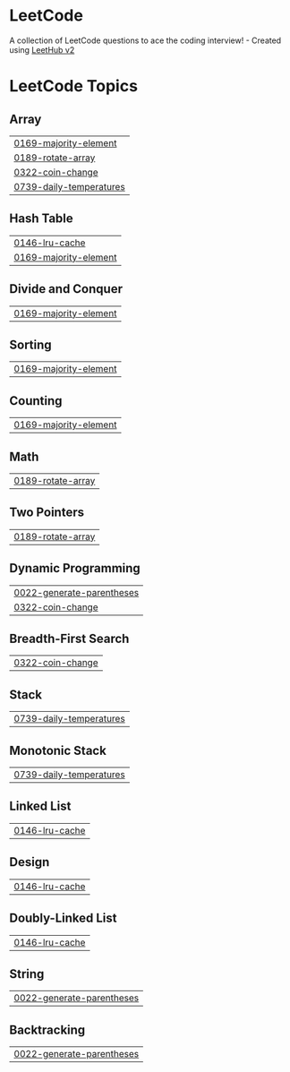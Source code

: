 # LeetCode
A collection of LeetCode questions to ace the coding interview! - Created using [LeetHub v2](https://github.com/arunbhardwaj/LeetHub-2.0)

<!---LeetCode Topics Start-->
# LeetCode Topics
## Array
|  |
| ------- |
| [0169-majority-element](https://github.com/wnstj-yang/LeetCode/tree/master/0169-majority-element) |
| [0189-rotate-array](https://github.com/wnstj-yang/LeetCode/tree/master/0189-rotate-array) |
| [0322-coin-change](https://github.com/wnstj-yang/LeetCode/tree/master/0322-coin-change) |
| [0739-daily-temperatures](https://github.com/wnstj-yang/LeetCode/tree/master/0739-daily-temperatures) |
## Hash Table
|  |
| ------- |
| [0146-lru-cache](https://github.com/wnstj-yang/LeetCode/tree/master/0146-lru-cache) |
| [0169-majority-element](https://github.com/wnstj-yang/LeetCode/tree/master/0169-majority-element) |
## Divide and Conquer
|  |
| ------- |
| [0169-majority-element](https://github.com/wnstj-yang/LeetCode/tree/master/0169-majority-element) |
## Sorting
|  |
| ------- |
| [0169-majority-element](https://github.com/wnstj-yang/LeetCode/tree/master/0169-majority-element) |
## Counting
|  |
| ------- |
| [0169-majority-element](https://github.com/wnstj-yang/LeetCode/tree/master/0169-majority-element) |
## Math
|  |
| ------- |
| [0189-rotate-array](https://github.com/wnstj-yang/LeetCode/tree/master/0189-rotate-array) |
## Two Pointers
|  |
| ------- |
| [0189-rotate-array](https://github.com/wnstj-yang/LeetCode/tree/master/0189-rotate-array) |
## Dynamic Programming
|  |
| ------- |
| [0022-generate-parentheses](https://github.com/wnstj-yang/LeetCode/tree/master/0022-generate-parentheses) |
| [0322-coin-change](https://github.com/wnstj-yang/LeetCode/tree/master/0322-coin-change) |
## Breadth-First Search
|  |
| ------- |
| [0322-coin-change](https://github.com/wnstj-yang/LeetCode/tree/master/0322-coin-change) |
## Stack
|  |
| ------- |
| [0739-daily-temperatures](https://github.com/wnstj-yang/LeetCode/tree/master/0739-daily-temperatures) |
## Monotonic Stack
|  |
| ------- |
| [0739-daily-temperatures](https://github.com/wnstj-yang/LeetCode/tree/master/0739-daily-temperatures) |
## Linked List
|  |
| ------- |
| [0146-lru-cache](https://github.com/wnstj-yang/LeetCode/tree/master/0146-lru-cache) |
## Design
|  |
| ------- |
| [0146-lru-cache](https://github.com/wnstj-yang/LeetCode/tree/master/0146-lru-cache) |
## Doubly-Linked List
|  |
| ------- |
| [0146-lru-cache](https://github.com/wnstj-yang/LeetCode/tree/master/0146-lru-cache) |
## String
|  |
| ------- |
| [0022-generate-parentheses](https://github.com/wnstj-yang/LeetCode/tree/master/0022-generate-parentheses) |
## Backtracking
|  |
| ------- |
| [0022-generate-parentheses](https://github.com/wnstj-yang/LeetCode/tree/master/0022-generate-parentheses) |
<!---LeetCode Topics End-->